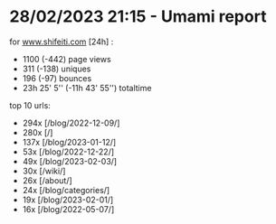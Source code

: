 # 28/02/2023 21:15 - Umami report
for www.shifeiti.com [24h] :

 - 1100 (-442) page views
 - 311 (-138) uniques
 - 196 (-97) bounces
 - 23h 25' 5'' (-11h 43' 55'') totaltime


top 10 urls:
 - 294x [/blog/2022-12-09/]
 - 280x [/]
 - 137x [/blog/2023-01-12/]
 - 53x [/blog/2022-12-22/]
 - 49x [/blog/2023-02-03/]
 - 30x [/wiki/]
 - 26x [/about/]
 - 24x [/blog/categories/]
 - 19x [/blog/2023-02-01/]
 - 16x [/blog/2022-05-07/]


